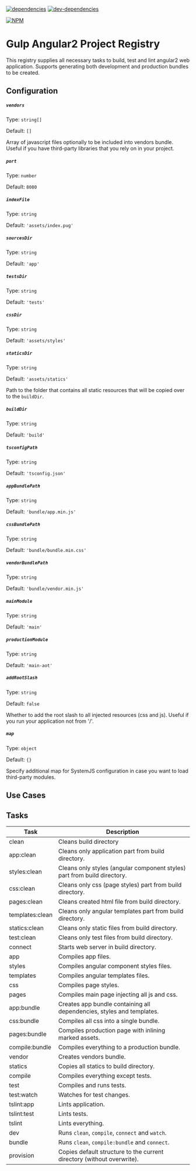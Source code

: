 [![dependencies][deps-image]][deps-url] [![dev-dependencies][dev-deps-image]][dev-deps-url]

[![NPM][npm-image]][npm-url]

# Gulp Angular2 Project Registry

This registry supplies all necessary tasks to build, test and lint angular2 web application.
Supports generating both development and production bundles to be created.

## Configuration

##### `vendors`

Type: `string[]`

Default: `[]`

Array of javascript files optionally to be included into vendors bundle.
Useful if you have third-party libraries that you rely on in your project.
 
##### `port`

Type: `number`

Default: `8080`

##### `indexFile`

Type: `string`
 
Default: `'assets/index.pug'`

##### `sourcesDir`
 
Type: `string`

Default: `'app'`

##### `testsDir`
 
Type: `string`

Default: `'tests'`

##### `cssDir`
 
Type: `string`

Default: `'assets/styles'`

##### `staticsDir`
 
Type: `string`

Default: `'assets/statics'`

Path to the folder that contains all static resources that will be copied over to the `buildDir`.

##### `buildDir`
 
Type: `string`

Default: `'build'`

##### `tsconfigPath`
 
Type: `string`

Default: `'tsconfig.json'`

##### `appBundlePath`
 
Type: `string`

Default: `'bundle/app.min.js'`

##### `cssBundlePath`
 
Type: `string`

Default: `'bundle/bundle.min.css'`

##### `vendorBundlePath`
 
Type: `string`

Default: `'bundle/vendor.min.js'`

##### `mainModule`
 
Type: `string`

Default: `'main'`

##### `productionModule`
 
Type: `string`

Default: `'main-aot'`

##### `addRootSlash`
 
Type: `string`

Default: `false`

Whether to add the root slash to all injected resources (css and js).
Useful if you run your application not from '/'.

##### `map`

Type: `object`

Default: `{}`

Specify additional map for SystemJS configuration in case you want to load third-party modules.

## Use Cases

## Tasks

| Task | Description |
| --- | --- |
| clean | Cleans build directory |
| app:clean | Cleans only application part from build directory. |
| styles:clean | Cleans only styles (angular component styles) part from build directory. |
| css:clean | Cleans only css (page styles) part from build directory. |
| pages:clean | Cleans created html file from build directory. |
| templates:clean | Cleans only angular templates part from build directory. |
| statics:clean | Cleans only static files from build directory. |
| test:clean | Cleans only test files from build directory. |
| connect | Starts web server in build directory. |
| app | Compiles app files. |
| styles | Compiles angular component styles files. |
| templates | Compiles angular templates files. |
| css | Compiles page styles. |
| pages | Compiles main page injecting all js and css. |
| app:bundle | Creates app bundle containing all dependencies, styles and templates. |
| css:bundle | Compiles all css into a single bundle. |
| pages:bundle | Compiles production page with inlining marked assets. |
| compile:bundle | Compiles everything to a production bundle. |
| vendor | Creates vendors bundle. |
| statics | Copies all statics to build directory. |
| compile | Compiles everything except tests. |
| test | Compiles and runs tests. |
| test:watch | Watches for test changes. |
| tslint:app | Lints application. |
| tslint:test | Lints tests. |
| tslint | Lints everything. |
| dev | Runs `clean`, `compile`, `connect` and `watch`. |
| bundle | Runs `clean`, `compile:bundle` and `connect`. |
| provision | Copies default structure to the current directory (without overwrite). |

[deps-image]: https://img.shields.io/david/mindfreakthemon/gulp-angular2-project-registry.svg?style=flat-square
[deps-url]: https://david-dm.org/mindfreakthemon/gulp-angular2-project-registry
[dev-deps-image]: https://img.shields.io/david/dev/mindfreakthemon/gulp-angular2-project-registry.svg?style=flat-square
[dev-deps-url]: https://david-dm.org/mindfreakthemon/gulp-angular2-project-registry?type=dev
[npm-image]: https://nodei.co/npm/gulp-angular2-project-registry.png?downloads=true
[npm-url]: https://npmjs.org/package/gulp-angular2-project-registry
